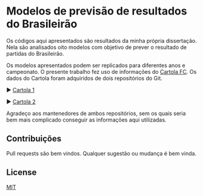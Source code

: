 # Modelos de previsão de resultados do Brasileirão

Os códigos aqui apresentados são resultados da minha própria dissertação. Nela são analisados oito modelos com objetivo de prever o resultado de partidas do Brasileirão. 

Os modelos apresentados podem ser replicados para diferentes anos e campeonato. O presente trabalho fez uso de informações do [Cartola FC](https://globoesporte.globo.com/cartola-fc/). Os dados do Cartola foram adquiridos de dois repositórios do Git.

► [Cartola 1](https://github.com/henriquepgomide/caRtola/)

► [Cartola 2](https://github.com/thevtm/CartolaFCDados)

Agradeço aos mantenedores de ambos repositórios, sem os quais seria bem mais complicado conseguir as informações aqui utilizadas.






## Contribuições
Pull requests são bem vindos. Qualquer sugestão ou mudança é bem vinda.
## License
[MIT](https://choosealicense.com/licenses/mit/)
